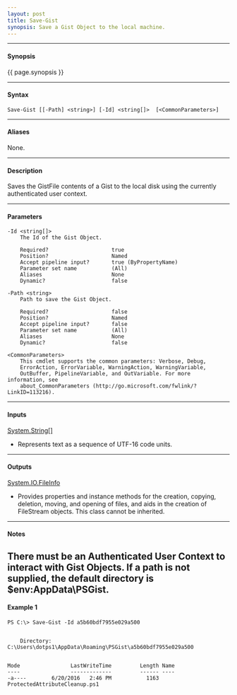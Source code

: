 ```yaml
---
layout: post
title: Save-Gist
synopsis: Save a Gist Object to the local machine.
---
```


---

#### **Synopsis**

{{ page.synopsis }}

---

#### **Syntax**

```
Save-Gist [[-Path] <string>] [-Id] <string[]>  [<CommonParameters>]
```

---

#### **Aliases**

None.

---

#### **Description**

Saves the GistFile contents of a Gist to the local disk using the currently authenticated user context.

---

#### **Parameters**

```
-Id <string[]>
    The Id of the Gist Object.
    
    Required?                    true
    Position?                    Named
    Accept pipeline input?       true (ByPropertyName)
    Parameter set name           (All)
    Aliases                      None
    Dynamic?                     false
    
-Path <string>
    Path to save the Gist Object.
    
    Required?                    false
    Position?                    Named
    Accept pipeline input?       false
    Parameter set name           (All)
    Aliases                      None
    Dynamic?                     false
    
<CommonParameters>
    This cmdlet supports the common parameters: Verbose, Debug,
    ErrorAction, ErrorVariable, WarningAction, WarningVariable,
    OutBuffer, PipelineVariable, and OutVariable. For more information, see 
    about_CommonParameters (http://go.microsoft.com/fwlink/?LinkID=113216). 
```

---

#### **Inputs**

[System.String\[\]](https://msdn.microsoft.com/en-us/library/system.string%28v=vs.110%29.aspx)

* Represents text as a sequence of UTF-16 code units.

---

#### **Outputs**

[System.IO.FileInfo](https://msdn.microsoft.com/en-us/library/system.io.fileinfo%28v=vs.110%29.aspx)

* Provides properties and instance methods for the creation, copying, deletion, moving, and opening of files, and aids in the creation of FileStream objects. This class cannot be inherited.

---

#### **Notes**

There must be an Authenticated User Context to interact with Gist Objects.
If a path is not supplied, the default directory is $env:AppData\PSGist.
---

#### **Example 1**

```
PS C:\> Save-Gist -Id a5b60bdf7955e029a500


    Directory: C:\Users\dotps1\AppData\Roaming\PSGist\a5b60bdf7955e029a500


Mode                LastWriteTime         Length Name                                                                                                                                                                                                                                     
----                -------------         ------ ----                                                                                                                                                                                                                                     
-a----        6/20/2016   2:46 PM           1163 ProtectedAttributeCleanup.ps1      
```
